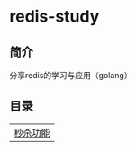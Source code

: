 # redis-study
## 简介
分享redis的学习与应用（golang）
## 目录
<table>
  <tr>
    <td><a href="snap-up">秒杀功能</a></td>
  </tr>
</table>

